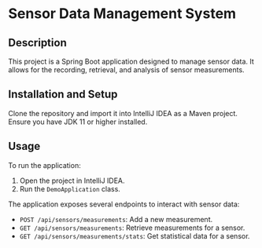 # Sensor Data Management System

## Description
This project is a Spring Boot application designed to manage sensor data. It allows for the recording, retrieval, and analysis of sensor measurements.

## Installation and Setup
Clone the repository and import it into IntelliJ IDEA as a Maven project. Ensure you have JDK 11 or higher installed.

## Usage
To run the application:
1. Open the project in IntelliJ IDEA.
2. Run the `DemoApplication` class.

The application exposes several endpoints to interact with sensor data:
- `POST /api/sensors/measurements`: Add a new measurement.
- `GET /api/sensors/measurements`: Retrieve measurements for a sensor.
- `GET /api/sensors/measurements/stats`: Get statistical data for a sensor.

